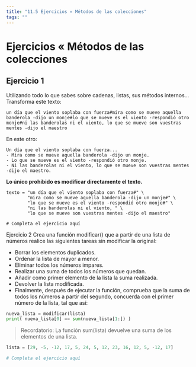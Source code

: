 ```yaml
---
title: "11.5 Ejercicios « Métodos de las colecciones"
tags: ""
---
```


# Ejercicios « Métodos de las colecciones

## Ejercicio 1

Utilizando todo lo que sabes sobre cadenas, listas, sus métodos internos... Transforma este texto:

    un día que el viento soplaba con fuerza#mira como se mueve aquella banderola -dijo un monje#lo que se mueve es el viento -respondió otro monje#ni las banderolas ni el viento, lo que se mueve son vuestras mentes -dijo el maestro

En este otro:

    Un día que el viento soplaba con fuerza...
    - Mira como se mueve aquella banderola -dijo un monje.
    - Lo que se mueve es el viento -respondió otro monje.
    - Ni las banderolas ni el viento, lo que se mueve son vuestras mentes -dijo el maestro.

**Lo único prohibido es modificar directamente el texto.**

    texto = "un día que el viento soplaba con fuerza#" \
            "mira como se mueve aquella banderola -dijo un monje#" \
            "lo que se mueve es el viento -respondió otro monje#" \
            "ni las banderolas ni el viento, " \
            "lo que se mueve son vuestras mentes -dijo el maestro"

    # Completa el ejercicio aquí

Ejercicio 2
Crea una función modificar() que a partir de una lista de números realice las siguientes tareas sin modificar la original:

-   Borrar los elementos duplicados.
-   Ordenar la lista de mayor a menor.
-   Eliminar todos los números impares.
-   Realizar una suma de todos los números que quedan.
-   Añadir como primer elemento de la lista la suma realizada.
-   Devolver la lista modificada.
-   Finalmente, después de ejecutar la función, comprueba que la suma de todos los números a partir del segundo, concuerda con el primer número de la lista, tal que así:

```python
nueva_lista = modificar(lista)
print( nueva_lista[0] == sum(nueva_lista[1:]) )
```

> Recordatorio:
> La función sum(lista) devuelve una suma de los elementos de una lista.

```python
lista = [29, -5, -12, 17, 5, 24, 5, 12, 23, 16, 12, 5, -12, 17]

# Completa el ejercicio aquí
```
